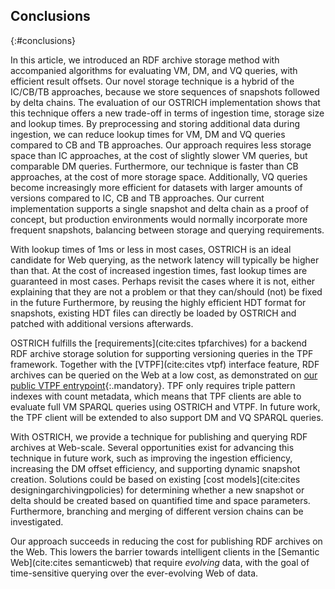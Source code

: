 ## Conclusions
{:#conclusions}

In this article, we introduced an RDF archive storage method with accompanied algorithms for evaluating VM, DM, and VQ queries,
with efficient result offsets.
Our novel storage technique is a hybrid of the IC/CB/TB approaches, because we store sequences of snapshots followed by delta chains.
The evaluation of our OSTRICH implementation shows that this technique offers a new trade-off in terms of ingestion time, storage size and lookup times.
By preprocessing and storing additional data during ingestion, we can reduce lookup times for VM, DM and VQ queries compared to CB and TB approaches.
Our approach requires less storage space than IC approaches, at the cost of slightly slower VM queries, but comparable DM queries.
Furthermore, our technique is faster than CB approaches, at the cost of more storage space.
Additionally, VQ queries become increasingly more efficient for datasets with larger amounts of versions compared to IC, CB and TB approaches.
Our current implementation supports a single snapshot and delta chain
as a proof of concept,
but production environments would normally incorporate more frequent snapshots,
balancing between storage and querying requirements.

With lookup times of 1ms or less in most cases, OSTRICH is an ideal candidate for Web querying,
as the network latency will typically be higher than that.
At the cost of increased ingestion times, fast lookup times are guaranteed in most cases.
<span class="comment" data-author="RV">Perhaps revisit the cases where it is not, either explaining that they are not a problem or that they can/should (not) be fixed in the future</span>
Furthermore, by reusing the highly efficient HDT format for snapshots,
existing HDT files can directly be loaded by OSTRICH
and patched with additional versions afterwards.

OSTRICH fulfills the [requirements](cite:cites tpfarchives) for a backend RDF archive storage solution
for supporting versioning queries in the TPF framework.
Together with the [VTPF](cite:cites vtpf) interface feature, RDF archives can be queried on the Web at a low cost,
as demonstrated on [our public VTPF entrypoint](http://versioned.linkeddatafragments.org/bear){:.mandatory}.
TPF only requires triple pattern indexes with count metadata,
which means that TPF clients are able to evaluate full VM SPARQL queries using OSTRICH and VTPF.
In future work, the TPF client will be extended to also support DM and VQ SPARQL queries.

With OSTRICH, we provide a technique for publishing and querying RDF archives at Web-scale.
Several opportunities exist for advancing this technique in future work,
such as improving the ingestion efficiency, increasing the DM offset efficiency,
and supporting dynamic snapshot creation.
Solutions could be based on existing
[cost models](cite:cites designingarchivingpolicies) for determining whether a new snapshot or delta
should be created based on quantified time and space parameters.
Furthermore, branching and merging of different version chains can be investigated.

Our approach succeeds in reducing the cost for publishing RDF archives on the Web.
This lowers the barrier towards intelligent clients in the [Semantic Web](cite:cites semanticweb) that require *evolving* data,
with the goal of time-sensitive querying over the ever-evolving Web of data.
